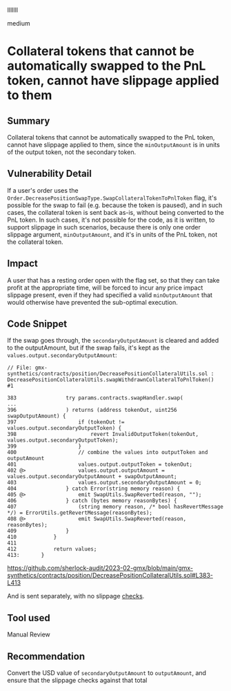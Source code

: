 IllIllI

medium

# Collateral tokens that cannot be automatically swapped to the PnL token, cannot have slippage applied to them

## Summary

Collateral tokens that cannot be automatically swapped to the PnL token, cannot have slippage applied to them, since the `minOutputAmount` is in units of the output token, not the secondary token.


## Vulnerability Detail

If a user's order uses the `Order.DecreasePositionSwapType.SwapCollateralTokenToPnlToken` flag, it's possible for the swap to fail (e.g. because the token is paused), and in such cases, the collateral token is sent back as-is, without being converted to the PnL token. In such cases, it's not possible for the code, as it is written, to support slippage in such scenarios, because there is only one order slippage argument, `minOutputAmount`, and it's in units of the PnL token, not the collateral token.


## Impact

A user that has a resting order open with the flag set, so that they can take profit at the appropriate time, will be forced to incur any price impact slippage present, even if they had specified a valid `minOutputAmount` that would otherwise have prevented the sub-optimal execution.


## Code Snippet

If the swap goes through, the `secondaryOutputAmount` is cleared and added to the outputAmount, but if the swap fails, it's kept as the `values.output.secondaryOutputAmount`:
```solidity
// File: gmx-synthetics/contracts/position/DecreasePositionCollateralUtils.sol : DecreasePositionCollateralUtils.swapWithdrawnCollateralToPnlToken()   #1

383                try params.contracts.swapHandler.swap(
...
396                ) returns (address tokenOut, uint256 swapOutputAmount) {
397                    if (tokenOut != values.output.secondaryOutputToken) {
398                        revert InvalidOutputToken(tokenOut, values.output.secondaryOutputToken);
399                    }
400                    // combine the values into outputToken and outputAmount
401                    values.output.outputToken = tokenOut;
402 @>                 values.output.outputAmount = values.output.secondaryOutputAmount + swapOutputAmount;
403                    values.output.secondaryOutputAmount = 0;
404                } catch Error(string memory reason) {
405 @>                 emit SwapUtils.SwapReverted(reason, "");
406                } catch (bytes memory reasonBytes) {
407                    (string memory reason, /* bool hasRevertMessage */) = ErrorUtils.getRevertMessage(reasonBytes);
408 @>                 emit SwapUtils.SwapReverted(reason, reasonBytes);
409                }
410            }
411    
412            return values;
413:       }
```
https://github.com/sherlock-audit/2023-02-gmx/blob/main/gmx-synthetics/contracts/position/DecreasePositionCollateralUtils.sol#L383-L413

And is sent separately, with no slippage [checks](https://github.com/sherlock-audit/2023-02-gmx/blob/main/gmx-synthetics/contracts/order/DecreaseOrderUtils.sol#L57-L73).


## Tool used

Manual Review


## Recommendation

Convert the USD value of `secondaryOutputAmount` to `outputAmount`, and ensure that the slippage checks against that total
